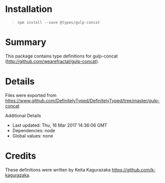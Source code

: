 # Installation
> `npm install --save @types/gulp-concat`

# Summary
This package contains type definitions for gulp-concat (http://github.com/wearefractal/gulp-concat).

# Details
Files were exported from https://www.github.com/DefinitelyTyped/DefinitelyTyped/tree/master/gulp-concat

Additional Details
 * Last updated: Thu, 16 Mar 2017 14:36:06 GMT
 * Dependencies: node
 * Global values: none

# Credits
These definitions were written by Keita Kagurazaka <https://github.com/k-kagurazaka>.
